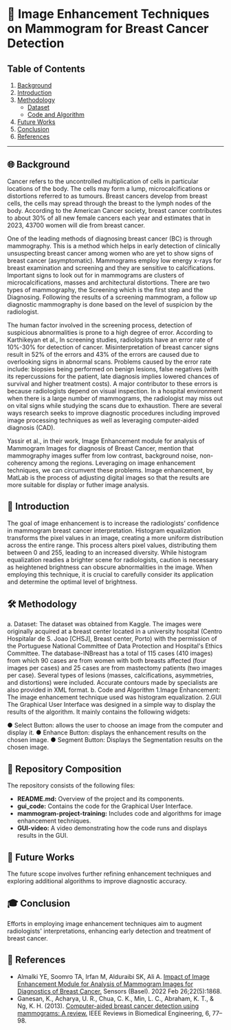 # 🌟 Image Enhancement Techniques on Mammogram for Breast Cancer Detection

## Table of Contents
1. [Background](#background)
2. [Introduction](#introduction)
3. [Methodology](#methodology)
    - [Dataset](#dataset)
    - [Code and Algorithm](#code-and-algorithm)
4. [Future Works](#future-works)
5. [Conclusion](#conclusion)
6. [References](#references)

---

## 🌐 Background
Cancer refers to the uncontrolled multiplication of cells in particular locations of the body. The cells may form  a lump, microcalcifications or distortions referred to as tumours. Breast cancers develop from breast cells, the cells may spread through the breast to the lymph  nodes of the body. According to the American Cancer society, breast cancer contributes to about 30% of all new female cancers each year and estimates that in 2023, 43700 women will die from breast cancer. 

One of the leading methods of diagnosing breast cancer (BC) is through mammography. This is a method which helps in early detection of clinically unsuspecting breast cancer among women who are yet to show  signs of breast cancer (asymptomatic). Mammograms employ low energy x-rays for breast examination and screening and they are sensitive to calcifications. Important signs to look out for in mammograms are clusters of microcalcifications, masses and architectural distortions. There are two types of mammography, the Screening which is the first step and the Diagnosing. Following the results of a screening mammogram, a follow up diagnostic mammography  is done based on the level of suspicion by the radiologist. 

The human factor involved in the screening process, detection of suspicious abnormalities is prone to a high degree of error. According to Karthikeyan et al.,  In screening studies, radiologists have an error rate of 10%-30% for detection of cancer. Misinterpretation of breast cancer signs result in 52% of the errors and 43% of the errors are caused due to overlooking signs in abnormal scans. Problems caused by the error rate include: biopsies being performed on benign lesions, false negatives (with its repercussions for the patient, late diagnosis implies lowered chances of survival and higher treatment costs). A major contributor to these errors is because radiologists depend on visual inspection. In a hospital environment when there is a large number of mammograms, the radiologist may miss out on vital signs while studying the scans due to exhaustion. There are several ways research seeks to improve diagnostic procedures including improved image processing techniques as well as leveraging computer-aided diagnosis (CAD).

Yassir et al., in their work, Image Enhancement module for analysis of Mammogram Images for diagnosis of Breast Cancer, mention that mammography images suffer from low contrast, background noise, non-coherency among the regions. Leveraging on image enhancement techniques, we can circumvent these problems. Image enhancement, by MatLab is the process of adjusting digital images so that the results are more suitable for display or futher image analysis.

## 📝 Introduction
The goal of image enhancement is to increase the radiologists’ confidence in mammogram breast cancer interpretation. Histogram equalization transforms the pixel values in an image, creating a more uniform distribution across the entire range. This process alters pixel values, distributing them between 0 and 255, leading to an increased diversity. While histogram equalization readies a brighter scene for radiologists, caution is necessary as heightened brightness can obscure abnormalities in the image. When employing this technique, it is crucial to carefully consider its application and determine the optimal level of brightness.

## 🛠️ Methodology
a.	Dataset: The dataset was obtained from Kaggle. The images were originally acquired at a breast center located in a university hospital (Centro Hospitalar de S. Joao [CHSJ], Breast center, Porto) with the permission of the Portuguese National Committee of Data Protection and Hospital's Ethics Committee. The database-INBreast has a total of 115 cases (410 images) from which 90 cases are from women with both breasts affected (four images per cases) and 25 cases are from mastectomy patients (two images per case). Several types of lesions (masses, calcifications, asymmetries, and distortions) were included. Accurate contours made by specialists are also provided in XML format. 
b.	Code and Algorithm
     1.Image Enhancement: The image enhancement technique used was histogram equalization. 
     2.GUI 
The Graphical User Interface was designed in a simple way to display the results of the algorithm. It mainly contains the following widgets:

●	 Select Button: allows the user to choose an image from the computer and display it.
●	Enhance Button: displays the enhancement results on the chosen image.
●	Segment Button: Displays the Segmentation results on the chosen image.

## 📁 Repository Composition
The repository consists of the following files:
- **README.md:** Overview of the project and its components.
- **gui_code:** Contains the code for the Graphical User Interface.
- **mammogram-project-training:** Includes code and algorithms for image enhancement techniques.
- **GUI-video:** A video demonstrating how the code runs and displays results in the GUI.

## 🔮 Future Works
The future scope involves further refining enhancement techniques and exploring additional algorithms to improve diagnostic accuracy.

## 🎓 Conclusion
Efforts in employing image enhancement techniques aim to augment radiologists' interpretations, enhancing early detection and treatment of breast cancer.

## 🔖 References
- Almalki YE, Soomro TA, Irfan M, Alduraibi SK, Ali A. [Impact of Image Enhancement Module for Analysis of Mammogram Images for Diagnostics of Breast Cancer.](https://www.mdpi.com/1424-8220/22/5/1868) Sensors (Basel). 2022 Feb 26;22(5):1868.
- Ganesan, K., Acharya, U. R., Chua, C. K., Min, L. C., Abraham, K. T., & Ng, K. H. (2013). [Computer-aided breast cancer detection using mammograms: A review.](https://doi.org/10.1109/RBME.2012.2232289) IEEE Reviews in Biomedical Engineering, 6, 77–98.
